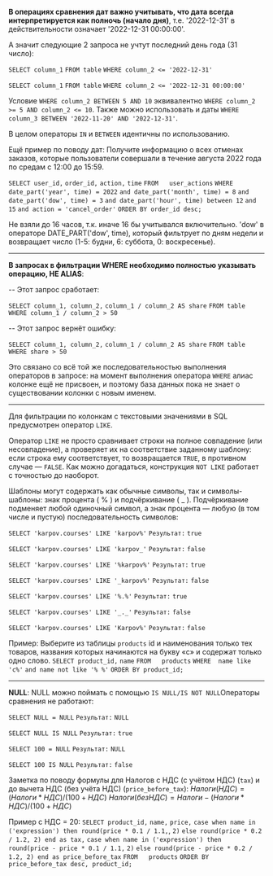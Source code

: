 
**В операциях сравнения дат важно учитывать, что дата всегда интерпретируется как полночь (начало дня)**, т.е. '2022-12-31' в действительности означает '2022-12-31 00:00:00'.

А значит следующие 2 запроса не учтут последний день года (31 число):

`SELECT column_1`
`FROM table`
`WHERE column_2 <= '2022-12-31'`

`SELECT column_1`
`FROM table`
`WHERE column_2 <= '2022-12-31 00:00:00'`


Условие `WHERE column_2 BETWEEN 5 AND 10` эквивалентно `WHERE column_2 >= 5 AND column_2 <= 10`.
Также можно использовать и даты `WHERE column_3 BETWEEN '2022-11-20' AND '2022-12-31'`.

В целом операторы `IN` и `BETWEEN` идентичны по использованию.


Ещё пример по поводу дат:
Получите информацию о всех отменах заказов, которые пользователи совершали в течение августа 2022 года по средам с 12:00 до 15:59.

`SELECT user_id,`
       `order_id,`
       `action,`
       `time`
`FROM   user_actions`
`WHERE  date_part('year', time) = 2022`
   `and date_part('month', time) = 8`
   `and date_part('dow', time) = 3`
   `and date_part('hour', time) between 12`
   `and 15`
   `and action = 'cancel_order'`
`ORDER BY order_id desc;`

Не взяли до 16 часов, т.к. иначе 16 бы учитывался включительно.
'dow' в операторе DATE_PART('dow', time), который фильтрует по дням недели и возвращает число (1-5: будни, 6: суббота, 0: воскресенье).

---

**В запросах в фильтрации WHERE необходимо полностью указывать операцию, НЕ ALIAS**:

-- Этот запрос сработает:

`SELECT column_1, column_2,` 
       `column_1 / column_2 AS share`
`FROM table`
`WHERE column_1 / column_2 > 50`


-- Этот запрос вернёт ошибку:

`SELECT column_1, column_2,` 
       `column_1 / column_2 AS share`
`FROM table`
`WHERE share > 50`

Это связано со всё той же последовательностью выполнения операторов в запросе: на момент выполнения оператора `WHERE` алиас колонке ещё не присвоен, и поэтому база данных пока не знает о существовании колонки с новым именем.

---

Для фильтрации по колонкам с текстовыми значениями в SQL предусмотрен оператор `LIKE`.

Оператор `LIKE` не просто сравнивает строки на полное совпадение (или несовпадение), а проверяет их на соответствие заданному шаблону: если строка ему соответствует, то возвращается `TRUE`, в противном случае — `FALSE`. Как можно догадаться, конструкция `NOT LIKE` работает с точностью до наоборот.

Шаблоны могут содержать как обычные символы, так и символы-шаблоны: знак процента ( % ) и подчёркивание ( _ ). Подчёркивание подменяет любой одиночный символ, а знак процента — любую (в том числе и пустую) последовательность символов:

`SELECT 'karpov.courses' LIKE 'karpov%'`
`Результат:`
`true`

`SELECT 'karpov.courses' LIKE 'karpov_'`
`Результат:`
`false`

`SELECT 'karpov.courses' LIKE '%karpov%'`
`Результат:`
`true`

`SELECT 'karpov.courses' LIKE '_karpov%'`
`Результат:`
`false`

`SELECT 'karpov.courses' LIKE '%.%'`
`Результат:`
`true`

`SELECT 'karpov.courses' LIKE '_._'`
`Результат:`
`false`

`SELECT 'karpov.courses' LIKE 'Karpov%'`
`Результат:`
`false`

Пример:
Выберите из таблицы `products` id и наименования только тех товаров, названия которых начинаются на букву «с» и содержат только одно слово.
`SELECT product_id,`
       `name`
`FROM   products`
`WHERE  name like 'с%'`
   `and name not like '% %'`
`ORDER BY product_id;`

---

**NULL**:
NULL можно поймать с помощью `IS NULL/IS NOT NULL`Операторы сравнения не работают:

`SELECT NULL = NULL`
`Результат:`
`NULL`

`SELECT NULL IS NULL`
`Результат:`
`true`

`SELECT 100 = NULL`
`Результат:`
`NULL`

`SELECT 100 IS NULL`
`Результат:`
`false`


Заметка по поводу формулы для Налогов с НДС (с учётом НДС) (`tax`) и до вычета НДС (без учёта НДС) (`price_before_tax`):
$Налоги(НДС) = (Налоги * НДС)/(100 + НДС)$ 
$Налоги(безНДС) = Налоги - (Налоги * НДС)/(100 + НДС)$ 

Пример с НДС = 20:
`SELECT product_id,`
       `name,`
       `price,`
       `case when name in ('expression') then round(price * 0.1 / 1.1,`, `2)`
            `else round(price * 0.2 / 1.2, 2) end as tax,`
       `case when name in ('expression') then round(price - price * 0.1 / 1.1,` `2)`
            `else round(price - price * 0.2 / 1.2, 2) end as price_before_tax`
`FROM   products`
`ORDER BY price_before_tax desc, product_id;`